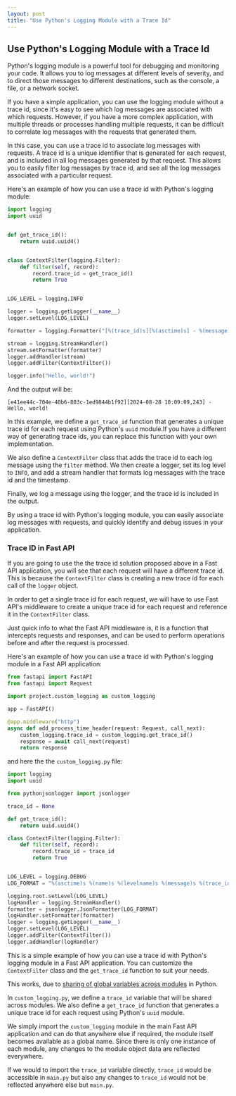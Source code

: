 ```yaml
---
layout: post
title: "Use Python's Logging Module with a Trace Id"
---
```


## Use Python's Logging Module with a Trace Id

Python's logging module is a powerful tool for debugging and monitoring your
code. It allows you to log messages at different levels of severity, and to
direct those messages to different destinations, such as the console, a file,
or a network socket.

If you have a simple application, you can use the logging module without a
trace id, since it's easy to see which log messages are associated with which
requests. However, if you have a more complex application, with multiple
threads or processes handling multiple requests, it can be difficult to
correlate log messages with the requests that generated them.

In this case, you can use a trace id to associate log messages with requests.
A trace id is a unique identifier that is generated for each request, and is
included in all log messages generated by that request. This allows you to
easily filter log messages by trace id, and see all the log messages associated
with a particular request.

Here's an example of how you can use a trace id with Python's logging module:

```python
import logging
import uuid


def get_trace_id():
    return uuid.uuid4()


class ContextFilter(logging.Filter):
    def filter(self, record):
        record.trace_id = get_trace_id()
        return True


LOG_LEVEL = logging.INFO

logger = logging.getLogger(__name__)
logger.setLevel(LOG_LEVEL)

formatter = logging.Formatter("[%(trace_id)s][%(asctime)s] - %(message)s")

stream = logging.StreamHandler()
stream.setFormatter(formatter)
logger.addHandler(stream)
logger.addFilter(ContextFilter())

logger.info("Hello, world!")
```

And the output will be:

```
[e41ee44c-704e-40b6-803c-1ed9844b1f92][2024-08-28 10:09:09,243] - Hello, world!
```

In this example, we define a `get_trace_id` function that generates a unique
trace id for each request using Python's `uuid` module.If you have a different
way of generating trace ids, you can replace this function with your own
implementation.

We also define a `ContextFilter` class that adds the trace id to each log
message using the `filter` method. We then create a logger, set its log level
to `INFO`, and add a stream handler that formats log messages with the trace id
and the timestamp.

Finally, we log a message using the logger, and the trace id is included in the
output.

By using a trace id with Python's logging module, you can easily associate log
messages with requests, and quickly identify and debug issues in your
application.


### Trace ID in Fast API

If you are going to use the the trace id solution proposed above in a Fast API
application, you will see that each request will have a different trace id.
This is because the `ContextFilter` class is creating a new trace id for each
call of the `logger` object.

In order to get a single trace id for each request, we will have to use
Fast API's middleware to create a unique trace id for each request and reference
it in the `ContextFilter` class.

Just quick info to what the Fast API middleware is, it is a function that
intercepts requests and responses, and can be used to perform operations before
and after the request is processed.

Here's an example of how you can use a trace id with Python's logging module in
a Fast API application:

```python
from fastapi import FastAPI
from fastapi import Request

import project.custom_logging as custom_logging

app = FastAPI()

@app.middleware("http")
async def add_process_time_header(request: Request, call_next):
    custom_logging.trace_id = custom_logging.get_trace_id()
    response = await call_next(request)
    return response
```

and here the the `custom_logging.py` file:

```python
import logging
import uuid

from pythonjsonlogger import jsonlogger

trace_id = None

def get_trace_id():
    return uuid.uuid4()

class ContextFilter(logging.Filter):
    def filter(self, record):
        record.trace_id = trace_id
        return True


LOG_LEVEL = logging.DEBUG
LOG_FORMAT = "%(asctime)s %(name)s %(levelname)s %(message)s %(trace_id)s"

logging.root.setLevel(LOG_LEVEL)
logHandler = logging.StreamHandler()
formatter = jsonlogger.JsonFormatter(LOG_FORMAT)
logHandler.setFormatter(formatter)
logger = logging.getLogger(__name__)
logger.setLevel(LOG_LEVEL)
logger.addFilter(ContextFilter())
logger.addHandler(logHandler)
```

This is a simple example of how you can use a trace id with Python's logging
module in a Fast API application. You can customize the `ContextFilter` class
and the `get_trace_id` function to suit your needs.

This works, due to [sharing of global variables across modules](https://docs.python.org/2/faq/programming.html#how-do-i-share-global-variables-across-modules) in Python.

In `custom_logging.py`, we define a `trace_id` variable that will be shared
across modules. We also define a `get_trace_id` function that generates a unique
trace id for each request using Python's `uuid` module.

We simply import the `custom_logging` module in the main Fast API application
and can do that anywhere else if required, the module itself becomes available
as a global name. Since there is only one instance of each module, any changes
to the module object data are reflected everywhere.

If we would to import the `trace_id` variable directly, `trace_id` would be
accessible in `main.py` but also any changes to `trace_id` would not be
reflected anywhere else but `main.py`.